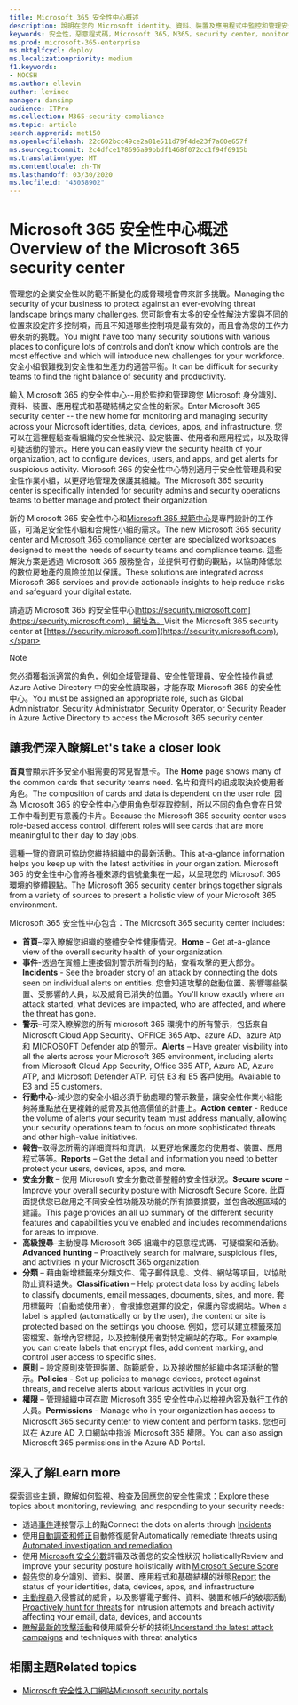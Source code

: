 ```yaml
---
title: Microsoft 365 安全性中心概述
description: 說明在您的 Microsoft identity、資料、裝置及應用程式中監控和管理安全性的新家。
keywords: 安全性，惡意程式碼，Microsoft 365，M365，security center，monitor，report，identity，data，裝置，應用程式
ms.prod: microsoft-365-enterprise
ms.mktglfcycl: deploy
ms.localizationpriority: medium
f1.keywords:
- NOCSH
ms.author: ellevin
author: levinec
manager: dansimp
audience: ITPro
ms.collection: M365-security-compliance
ms.topic: article
search.appverid: met150
ms.openlocfilehash: 22c602bcc49ce2a81e511d79f4de23f7a60e657f
ms.sourcegitcommit: 2c4dfce178695a99bbdf1468f072cc1f94f6915b
ms.translationtype: MT
ms.contentlocale: zh-TW
ms.lasthandoff: 03/30/2020
ms.locfileid: "43058902"
---
```

# <a name="overview-of-the-microsoft-365-security-center"></a><span data-ttu-id="ff6bc-104">Microsoft 365 安全性中心概述</span><span class="sxs-lookup"><span data-stu-id="ff6bc-104">Overview of the Microsoft 365 security center</span></span>

<span data-ttu-id="ff6bc-105">管理您的企業安全性以防範不斷變化的威脅環境會帶來許多挑戰。</span><span class="sxs-lookup"><span data-stu-id="ff6bc-105">Managing the security of your business to protect against an ever-evolving threat landscape brings many challenges.</span></span> <span data-ttu-id="ff6bc-106">您可能會有太多的安全性解決方案與不同的位置來設定許多控制項，而且不知道哪些控制項是最有效的，而且會為您的工作力帶來新的挑戰。</span><span class="sxs-lookup"><span data-stu-id="ff6bc-106">You might have too many security solutions with various places to configure lots of controls and don’t know which controls are the most effective and which will introduce new challenges for your workforce.</span></span> <span data-ttu-id="ff6bc-107">安全小組很難找到安全性和生產力的適當平衡。</span><span class="sxs-lookup"><span data-stu-id="ff6bc-107">It can be difficult for security teams to find the right balance of security and productivity.</span></span>

<span data-ttu-id="ff6bc-108">輸入 Microsoft 365 的安全性中心--用於監控和管理跨您 Microsoft 身分識別、資料、裝置、應用程式和基礎結構之安全性的新家。</span><span class="sxs-lookup"><span data-stu-id="ff6bc-108">Enter Microsoft 365 security center -- the new home for monitoring and managing security across your Microsoft identities, data, devices, apps, and infrastructure.</span></span> <span data-ttu-id="ff6bc-109">您可以在這裡輕鬆查看組織的安全性狀況、設定裝置、使用者和應用程式，以及取得可疑活動的警示。</span><span class="sxs-lookup"><span data-stu-id="ff6bc-109">Here you can easily view the security health of your organization, act to configure devices, users, and apps, and get alerts for suspicious activity.</span></span> <span data-ttu-id="ff6bc-110">Microsoft 365 的安全性中心特別適用于安全性管理員和安全性作業小組，以更好地管理及保護其組織。</span><span class="sxs-lookup"><span data-stu-id="ff6bc-110">The Microsoft 365 security center is specifically intended for security admins and security operations teams to better manage and protect their organization.</span></span>

<span data-ttu-id="ff6bc-111">新的 Microsoft 365 安全性中心和[Microsoft 365 規範中心](https://docs.microsoft.com/microsoft-365/compliance/microsoft-365-compliance-center)是專門設計的工作區，可滿足安全性小組和合規性小組的需求。</span><span class="sxs-lookup"><span data-stu-id="ff6bc-111">The new Microsoft 365 security center and [Microsoft 365 compliance center](https://docs.microsoft.com/microsoft-365/compliance/microsoft-365-compliance-center) are specialized workspaces designed to meet the needs of security teams and compliance teams.</span></span> <span data-ttu-id="ff6bc-112">這些解決方案是透過 Microsoft 365 服務整合，並提供可行動的觀點，以協助降低您的數位房地產的風險並加以保護。</span><span class="sxs-lookup"><span data-stu-id="ff6bc-112">These solutions are integrated across Microsoft 365 services and provide actionable insights to help reduce risks and safeguard your digital estate.</span></span>

<span data-ttu-id="ff6bc-113">請造訪 Microsoft 365 的安全性中心[https://security.microsoft.com](https://security.microsoft.com)，網址為。</span><span class="sxs-lookup"><span data-stu-id="ff6bc-113">Visit the Microsoft 365 security center at [https://security.microsoft.com](https://security.microsoft.com).</span></span> 

> [!NOTE]
> <span data-ttu-id="ff6bc-114">您必須獲指派適當的角色，例如全域管理員、安全性管理員、安全性操作員或 Azure Active Directory 中的安全性讀取器，才能存取 Microsoft 365 的安全性中心。</span><span class="sxs-lookup"><span data-stu-id="ff6bc-114">You must be assigned an appropriate role, such as Global Administrator, Security Administrator, Security Operator, or Security Reader in Azure Active Directory to access the Microsoft 365 security center.</span></span>


## <a name="lets-take-a-closer-look"></a><span data-ttu-id="ff6bc-115">讓我們深入瞭解</span><span class="sxs-lookup"><span data-stu-id="ff6bc-115">Let's take a closer look</span></span>

<span data-ttu-id="ff6bc-116">**首頁**會顯示許多安全小組需要的常見智慧卡。</span><span class="sxs-lookup"><span data-stu-id="ff6bc-116">The **Home** page shows many of the common cards that security teams need.</span></span> <span data-ttu-id="ff6bc-117">名片和資料的組成取決於使用者角色。</span><span class="sxs-lookup"><span data-stu-id="ff6bc-117">The composition of cards and data is dependent on the user role.</span></span> <span data-ttu-id="ff6bc-118">因為 Microsoft 365 的安全性中心使用角色型存取控制，所以不同的角色會在日常工作中看到更有意義的卡片。</span><span class="sxs-lookup"><span data-stu-id="ff6bc-118">Because the Microsoft 365 security center uses role-based access control, different roles will see cards that are more meaningful to their day to day jobs.</span></span>  

<span data-ttu-id="ff6bc-119">這種一覽的資訊可協助您維持組織中的最新活動。</span><span class="sxs-lookup"><span data-stu-id="ff6bc-119">This at-a-glance information helps you keep up with the latest activities in your organization.</span></span> <span data-ttu-id="ff6bc-120">Microsoft 365 的安全性中心會將各種來源的信號彙集在一起，以呈現您的 Microsoft 365 環境的整體觀點。</span><span class="sxs-lookup"><span data-stu-id="ff6bc-120">The Microsoft 365 security center brings together signals from a variety of sources to present a holistic view of your Microsoft 365 environment.</span></span>

<span data-ttu-id="ff6bc-121">Microsoft 365 安全性中心包含：</span><span class="sxs-lookup"><span data-stu-id="ff6bc-121">The Microsoft 365 security center includes:</span></span>

* <span data-ttu-id="ff6bc-122">**首頁**–深入瞭解您組織的整體安全性健康情況。</span><span class="sxs-lookup"><span data-stu-id="ff6bc-122">**Home** – Get at-a-glance view of the overall security health of your organization.</span></span>
* <span data-ttu-id="ff6bc-123">**事件**-透過在實體上連接個別警示所看到的點，查看攻擊的更大部分。</span><span class="sxs-lookup"><span data-stu-id="ff6bc-123">**Incidents** - See the broader story of an attack by connecting the dots seen on individual alerts on entities.</span></span> <span data-ttu-id="ff6bc-124">您會知道攻擊的啟動位置、影響哪些裝置、受影響的人員，以及威脅已消失的位置。</span><span class="sxs-lookup"><span data-stu-id="ff6bc-124">You'll know exactly where an attack started, what devices are impacted, who are affected, and where the threat has gone.</span></span>
* <span data-ttu-id="ff6bc-125">**警示**–可深入瞭解您的所有 microsoft 365 環境中的所有警示，包括來自 Microsoft Cloud App Security、OFFICE 365 Atp、azure AD、azure Atp 和 MICROSOFT Defender atp 的警示。</span><span class="sxs-lookup"><span data-stu-id="ff6bc-125">**Alerts** – Have greater visibility into all the alerts across your Microsoft 365 environment, including alerts from Microsoft Cloud App Security, Office 365 ATP, Azure AD, Azure ATP, and Microsoft Defender ATP.</span></span> <span data-ttu-id="ff6bc-126">可供 E3 和 E5 客戶使用。</span><span class="sxs-lookup"><span data-stu-id="ff6bc-126">Available to E3 and E5 customers.</span></span>  
* <span data-ttu-id="ff6bc-127">**行動中心**-減少您的安全小組必須手動處理的警示數量，讓安全性作業小組能夠將重點放在更複雜的威脅及其他高價值的計畫上。</span><span class="sxs-lookup"><span data-stu-id="ff6bc-127">**Action center** - Reduce the volume of alerts your security team must address manually, allowing your security operations team to focus on more sophisticated threats and other high-value initiatives.</span></span>
* <span data-ttu-id="ff6bc-128">**報告**–取得您所需的詳細資料和資訊，以更好地保護您的使用者、裝置、應用程式等等。</span><span class="sxs-lookup"><span data-stu-id="ff6bc-128">**Reports** – Get the detail and information you need to better protect your users, devices, apps, and more.</span></span>
* <span data-ttu-id="ff6bc-129">**安全分數** – 使用 Microsoft 安全分數改善整體的安全性狀況。</span><span class="sxs-lookup"><span data-stu-id="ff6bc-129">**Secure score** – Improve your overall security posture with Microsoft Secure Score.</span></span> <span data-ttu-id="ff6bc-130">此頁面提供您已啟用之不同安全性功能及功能的所有摘要摘要，並包含改進區域的建議。</span><span class="sxs-lookup"><span data-stu-id="ff6bc-130">This page provides an all up summary of the different security features and capabilities you’ve enabled and includes recommendations for areas to improve.</span></span>
* <span data-ttu-id="ff6bc-131">**高級搜尋**–主動搜尋 Microsoft 365 組織中的惡意程式碼、可疑檔案和活動。</span><span class="sxs-lookup"><span data-stu-id="ff6bc-131">**Advanced hunting** – Proactively search for malware, suspicious files, and activities in your Microsoft 365 organization.</span></span>
* <span data-ttu-id="ff6bc-132">**分類** – 藉由新增標籤來分類文件、電子郵件訊息、文件、網站等項目，以協助防止資料遺失。</span><span class="sxs-lookup"><span data-stu-id="ff6bc-132">**Classification** – Help protect data loss by adding labels to classify documents, email messages, documents, sites, and more.</span></span> <span data-ttu-id="ff6bc-133">套用標籤時（自動或使用者），會根據您選擇的設定，保護內容或網站。</span><span class="sxs-lookup"><span data-stu-id="ff6bc-133">When a label is applied (automatically or by the user), the content or site is protected based on the settings you choose.</span></span> <span data-ttu-id="ff6bc-134">例如，您可以建立標籤來加密檔案、新增內容標記，以及控制使用者對特定網站的存取。</span><span class="sxs-lookup"><span data-stu-id="ff6bc-134">For example, you can create labels that encrypt files, add content marking, and control user access to specific sites.</span></span>
* <span data-ttu-id="ff6bc-135">**原則** – 設定原則來管理裝置、防範威脅，以及接收關於組織中各項活動的警示。</span><span class="sxs-lookup"><span data-stu-id="ff6bc-135">**Policies** - Set up policies to manage devices, protect against threats, and receive alerts about various activities in your org.</span></span>
* <span data-ttu-id="ff6bc-136">**權限** – 管理組織中可存取 Microsoft 365 安全性中心以檢視內容及執行工作的人員。</span><span class="sxs-lookup"><span data-stu-id="ff6bc-136">**Permissions** - Manage who in your organization has access to Microsoft 365 security center to view content and perform tasks.</span></span> <span data-ttu-id="ff6bc-137">您也可以在 Azure AD 入口網站中指派 Microsoft 365 權限。</span><span class="sxs-lookup"><span data-stu-id="ff6bc-137">You can also assign Microsoft 365 permissions in the Azure AD Portal.</span></span>

## <a name="learn-more"></a><span data-ttu-id="ff6bc-138">深入了解</span><span class="sxs-lookup"><span data-stu-id="ff6bc-138">Learn more</span></span> 

<span data-ttu-id="ff6bc-139">探索這些主題，瞭解如何監視、檢查及回應您的安全性需求：</span><span class="sxs-lookup"><span data-stu-id="ff6bc-139">Explore these topics about monitoring, reviewing, and responding to your security needs:</span></span>
- <span data-ttu-id="ff6bc-140">透過[事件](incident-queue.md)連接警示上的點</span><span class="sxs-lookup"><span data-stu-id="ff6bc-140">Connect the dots on alerts through [Incidents](incident-queue.md)</span></span>
- <span data-ttu-id="ff6bc-141">使用[自動調查和修正](mtp-autoir.md)自動修復威脅</span><span class="sxs-lookup"><span data-stu-id="ff6bc-141">Automatically remediate threats using [Automated investigation and remediation](mtp-autoir.md)</span></span>
- <span data-ttu-id="ff6bc-142">使用 [Microsoft 安全分數](microsoft-secure-score.md)評審及改善您的安全性狀況 holistically</span><span class="sxs-lookup"><span data-stu-id="ff6bc-142">Review and improve your security posture holistically with [Microsoft Secure Score](microsoft-secure-score.md)</span></span>
- <span data-ttu-id="ff6bc-143">[報告](monitoring-and-reporting.md)您的身分識別、資料、裝置、應用程式和基礎結構的狀態</span><span class="sxs-lookup"><span data-stu-id="ff6bc-143">[Report](monitoring-and-reporting.md) the status of your identities, data, devices, apps, and infrastructure</span></span>
- <span data-ttu-id="ff6bc-144">[主動搜尋](advanced-hunting-overview.md)入侵嘗試的威脅，以及影響電子郵件、資料、裝置和帳戶的破壞活動</span><span class="sxs-lookup"><span data-stu-id="ff6bc-144">[Proactively hunt for threats](advanced-hunting-overview.md) for intrusion attempts and breach activity affecting your email, data, devices, and accounts</span></span>
- <span data-ttu-id="ff6bc-145">[瞭解最新的攻擊活動](latest-attack-campaigns.md)和使用威脅分析的技術</span><span class="sxs-lookup"><span data-stu-id="ff6bc-145">[Understand the latest attack campaigns](latest-attack-campaigns.md) and techniques with threat analytics</span></span>

## <a name="related-topics"></a><span data-ttu-id="ff6bc-146">相關主題</span><span class="sxs-lookup"><span data-stu-id="ff6bc-146">Related topics</span></span>
- [<span data-ttu-id="ff6bc-147">Microsoft 安全性入口網站</span><span class="sxs-lookup"><span data-stu-id="ff6bc-147">Microsoft security portals</span></span>](portals.md)
